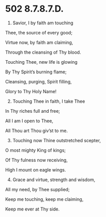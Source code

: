 # 502 8.7.8.7.D.

1.  Savior, I by faith am touching

Thee, the source of every good;

Virtue now, by faith am claiming,

Through the cleansing of Thy blood.

Touching Thee, new life is glowing

By Thy Spirit’s burning flame;

Cleansing, purging, Spirit filling,

Glory to Thy Holy Name!

2.  Touching Thee in faith, I take Thee

In Thy riches full and free;

All I am I open to Thee,

All Thou art Thou giv’st to me.

3.  Touching now Thine outstretched scepter,

O most mighty King of kings;

Of Thy fulness now receiving,

High I mount on eagle wings.

4.  Grace and virtue, strength and wisdom,

All my need, by Thee supplied;

Keep me touching, keep me claiming,

Keep me ever at Thy side.


